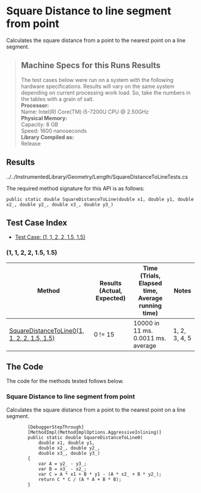 # Square Distance to line segment from point

Calculates the square distance from a point to the nearest point on a line segment.

> ## Machine Specs for this Runs Results
> The test cases below were run on a system with the following hardware specifications. Results will vary on the same system depending on current processing work load. So, take the numbers in the tables with a grain of salt.  
> **Processor:**  
> Name: Intel(R) Core(TM) i5-7200U CPU @ 2.50GHz  
  > **Physical Memory:**  
> Capacity: 8 GB  
> Speed: 1600 nanoseconds  
  > **Library Compiled as:**  
> Release  

## Results

../../InstrumentedLibrary/Geometry/Length/SquareDistanceToLineTests.cs

The required method signature for this API is as follows:

```CSharp
public static double SquareDistanceToLine(double x1, double y1, double x2_, double y2_, double x3_, double y3_)
```

## Test Case Index

- [Test Case: (1, 1, 2, 2, 1.5, 1.5)](#1,-1,-2,-2,-1.5,-1.5)

### (1, 1, 2, 2, 1.5, 1.5)

| Method | Results (Actual, Expected) | Time (Trials, Elapsed time, Average running time) | Notes |
|---|---|---|---|
| [SquareDistanceToLine0(1, 1, 2, 2, 1.5, 1.5)](#Square-Distance-to-line-segment-from-point) | 0 != 15 | 10000 in 11 ms. 0.0011 ms. average | 1, 2, 3, 4, 5 |

## The Code

The code for the methods tested follows below.

### Square Distance to line segment from point

Calculates the square distance from a point to the nearest point on a line segment.  

```CSharp
        [DebuggerStepThrough]
        [MethodImpl(MethodImplOptions.AggressiveInlining)]
        public static double SquareDistanceToLine0(
            double x1, double y1,
            double x2_, double y2_,
            double x3_, double y3_)
        {
            var A = y2_ - y3_;
            var B = x3_ - x2_;
            var C = A * x1 + B * y1 - (A * x2_ + B * y2_);
            return C * C / (A * A + B * B);
        }
```


